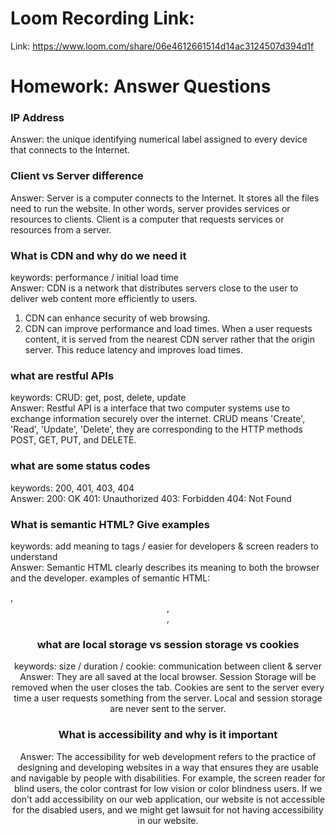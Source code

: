 # Loom Recording Link:

Link:
https://www.loom.com/share/06e4612661514d14ac3124507d394d1f

# Homework: Answer Questions

### IP Address

Answer:
the unique identifying numerical label assigned to every device
that connects to the Internet.

### Client vs Server difference

Answer:
Server is a computer connects to the Internet. It stores all the files need to
run the website. In other words, server provides services or resources to clients.
Client is a computer that requests services or resources from a server.

### What is CDN and why do we need it

keywords: performance / initial load time
<br>
Answer:
CDN is a network that distributes servers close to the user to deliver web content more
efficiently to users.

1. CDN can enhance security of web browsing.
2. CDN can improve performance and load times. When a user requests content, it is served
   from the nearest CDN server rather that the origin server. This reduce latency and improves load times.

### what are restful APIs

keywords: CRUD: get, post, delete, update
<br>
Answer:
Restful API is a interface that two computer systems use to exchange information securely over the internet.
CRUD means 'Create', 'Read', 'Update', 'Delete', they are corresponding to the HTTP methods POST, GET, PUT, and DELETE.

### what are some status codes

keywords: 200, 401, 403, 404
<br>
Answer:
200: OK
401: Unauthorized
403: Forbidden
404: Not Found

### What is semantic HTML? Give examples

keywords: add meaning to tags / easier for developers & screen readers to understand
<br>
Answer:
Semantic HTML clearly describes its meaning to both the browser and the developer.
examples of semantic HTML: <footer>, <header>, <form>, <table>

### what are local storage vs session storage vs cookies

keywords: size / duration / cookie: communication between client & server
<br>
Answer:
They are all saved at the local browser.
Session Storage will be removed when the user closes the tab.
Cookies are sent to the server every time a user requests something from the server.
Local and session storage are never sent to the server.

### What is accessibility and why is it important

Answer:
The accessibility for web development refers to the practice of designing
and developing websites in a way that ensures they are usable and navigable by people with disabilities.
For example, the screen reader for blind users, the color contrast for low vision or color blindness users.
If we don't add accessibility on our web application, our website is not accessible for the disabled users,
and we might get lawsuit for not having accessibility in our website.
